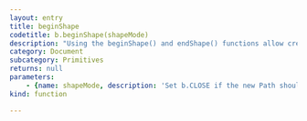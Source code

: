 ```yaml
---
layout: entry
title: beginShape
codetitle: b.beginShape(shapeMode)
description: "Using the beginShape() and endShape() functions allow creating more complex forms.\nbeginShape() begins recording vertices for a shape and endShape() stops recording.\nAfter calling the beginShape() function, a series of vertex() commands must follow.\nTo stop drawing the shape, call endShape(). The value of the parameter tells whether the paths to\ncreate from the provided vertices have to be closed or not (to connect the beginning and the end)."
category: Document
subcategory: Primitives
returns: null
parameters:
    - {name: shapeMode, description: 'Set b.CLOSE if the new Path should be auto-closed.', optional: false, type: []}
kind: function

---
```

